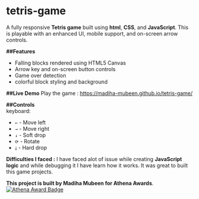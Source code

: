 ﻿# tetris-game
A fully responsive **Tetris game** built using **html**, **CSS**, and **JavaScript**. This is playable with an enhanced UI, mobile support, and on-screen arrow controls.

**##Features**
+ Falling blocks rendered using HTML5 Canvas
+ Arrow key and on-screen button controls
+ Game over detection
+ colorful block styling and background

**##Live Demo**
Play the game : https://madiha-mubeen.github.io/tetris-game/

**##Controls**
<br>keyboard:
- `←` - Move left
- `→` - Move right
- `↓` - Soft drop
- `⟳` - Rotate
- `⤓` - Hard drop

**Difficulties I faced :**
I have faced alot of issue while creating **JavaScript logic** and while debugging it I have learn how it works. It was great to built this game projects.

**This project is built by Madiha Mubeen for Athena Awards**.
[![Athena Award Badge](https://img.shields.io/endpoint?url=https%3A%2F%2Faward.athena.hackclub.com%2Fapi%2Fbadge)](https://award.athena.hackclub.com?utm_source=readme)
